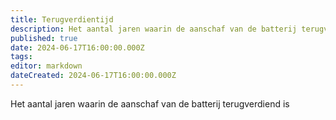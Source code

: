 ```yaml
---
title: Terugverdientijd
description: Het aantal jaren waarin de aanschaf van de batterij terugverdiend is
published: true
date: 2024-06-17T16:00:00.000Z
tags: 
editor: markdown
dateCreated: 2024-06-17T16:00:00.000Z
---
```


Het aantal jaren waarin de aanschaf van de batterij terugverdiend is
